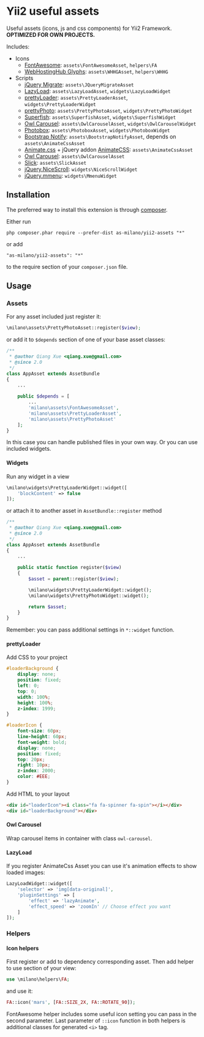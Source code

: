 Yii2 useful assets
==================
Useful assets (icons, js and css components) for Yii2 Framework.
**OPTIMIZED FOR OWN PROJECTS.**

Includes:
* Icons
    * [FontAwesome](http://fontawesome.io): `assets\FontAwesomeAsset`, `helpers\FA`
    * [WebHostingHub Glyphs](http://www.webhostinghub.com/glyphs/): `assets\WHHGAsset`, `helpers\WHHG`
* Scripts
    * [jQuery Migrate](http://blog.jquery.com/2013/05/08/jquery-migrate-1-2-1-released/): `assets\JQueryMigrateAsset`
    * [LazyLoad](http://www.appelsiini.net/projects/lazyload): `assets\LazyLoadAsset`, `widgets\LazyLoadWidget`
    * [prettyLoader](http://www.no-margin-for-errors.com/projects/prettyloader/): `assets\PrettyLoaderAsset`, `widgets\PrettyLoaderWidget`
    * [prettyPhoto](http://www.no-margin-for-errors.com/projects/prettyphoto-jquery-lightbox-clone/): `assets\PrettyPhotoAsset`, `widgets\PrettyPhotoWidget`
    * [Superfish](http://users.tpg.com.au/j_birch/plugins/superfish/): `assets\SuperfishAsset`, `widgets\SuperfishWidget`
    * [Owl Carousel](http://www.owlcarousel.owlgraphic.com/): `assets\OwlCarouselAsset`, `widgets\OwlCarouselWidget`
    * [Photobox](http://dropthebit.com/demos/photobox/): `assets\PhotoboxAsset`, `widgets\PhotoboxWidget`
    * [Bootstrap Notify](http://bootstrap-growl.remabledesigns.com/): `assets\BootstrapNotifyAsset`, depends on `assets\AnimateCssAsset`
    * [Animate.css](http://daneden.github.io/animate.css/)  + jQuery addon [AnimateCSS](https://github.com/craigmdennis/animateCSS): `assets\AnimateCssAsset`
    * [Owl Carousel](http://www.owlcarousel.owlgraphic.com/): `assets\OwlCarouselAsset`
    * [Slick](http://kenwheeler.github.io/slick/): `assets\SlickAsset`
    * [jQuery.NiceScroll](http://nicescroll.areaaperta.com): `widgets\NiceScrollWidget`
    * [jQuery.mmenu](http://mmenu.frebsite.nl): `widgets\MmenuWidget`

Installation
------------

The preferred way to install this extension is through [composer](http://getcomposer.org/download/).

Either run

```
php composer.phar require --prefer-dist as-milano/yii2-assets "*"
```

or add

```
"as-milano/yii2-assets": "*"
```

to the require section of your `composer.json` file.

Usage
-----

### Assets

For any asset included just register it:

```php
\milano\assets\PrettyPhotoAsset::register($view);
```

or add it to `$depends` section of one of your base asset classes:

```php
/**
 * @author Qiang Xue <qiang.xue@gmail.com>
 * @since 2.0
 */
class AppAsset extends AssetBundle
{
    ...
    
    public $depends = [
        ...
        'milano\assets\FontAwesomeAsset',
        'milano\assets\PrettyLoaderAsset',
        'milano\assets\PrettyPhotoAsset'
    ];
}
```

In this case you can handle published files in your own way. Or you can use included widgets.

#### Widgets

Run any widget in a view

```php
\milano\widgets\PrettyLoaderWidget::widget([
    'blockContent' => false
]);
```

or attach it to another asset in `AssetBundle::register` method

```php
/**
 * @author Qiang Xue <qiang.xue@gmail.com>
 * @since 2.0
 */
class AppAsset extends AssetBundle
{
    ...
    
    public static function register($view)
    {
        $asset = parent::register($view);

        \milano\widgets\PrettyLoaderWidget::widget();
        \milano\widgets\PrettyPhotoWidget::widget();

        return $asset;
    }
}
```

Remember: you can pass additional settings in `*::widget` function.

#### prettyLoader

Add CSS to your project

```css
#loaderBackground {
    display: none;
    position: fixed;
    left: 0;
    top: 0;
    width: 100%;
    height: 100%;
    z-index: 1999;
}

#loaderIcon {
    font-size: 60px;
    line-height: 60px;
    font-weight: bold;
    display: none;
    position: fixed;
    top: 20px;
    right: 10px;
    z-index: 2000;
    color: #EEE;
}
```

Add HTML to your layout

```html
<div id="loaderIcon"><i class="fa fa-spinner fa-spin"></i></div>
<div id="loaderBackground"></div>
```

#### Owl Carousel

Wrap carousel items in container with class `owl-carousel`.

#### LazyLoad

If you register AnimateCss Asset you can use it's animation effects to show loaded images:

```php
LazyLoadWidget::widget([
    'selector' => 'img[data-original]',
    'pluginSettings' => [
        'effect' => 'lazyAnimate',
        'effect_speed' => 'zoomIn' // Choose effect you want
    ]
]);
```

### Helpers

#### Icon helpers

First register or add to dependency corresponding asset.
Then add helper to use section of your view:

```php
use \milano\helpers\FA;
```

and use it:

```php
FA::icon('mars', [FA::SIZE_2X, FA::ROTATE_90]);
```

FontAwesome helper includes some useful icon setting you can pass in the second parameter.
Last parameter of `::icon` function in both helpers is additional classes for generated `<i>` tag.
